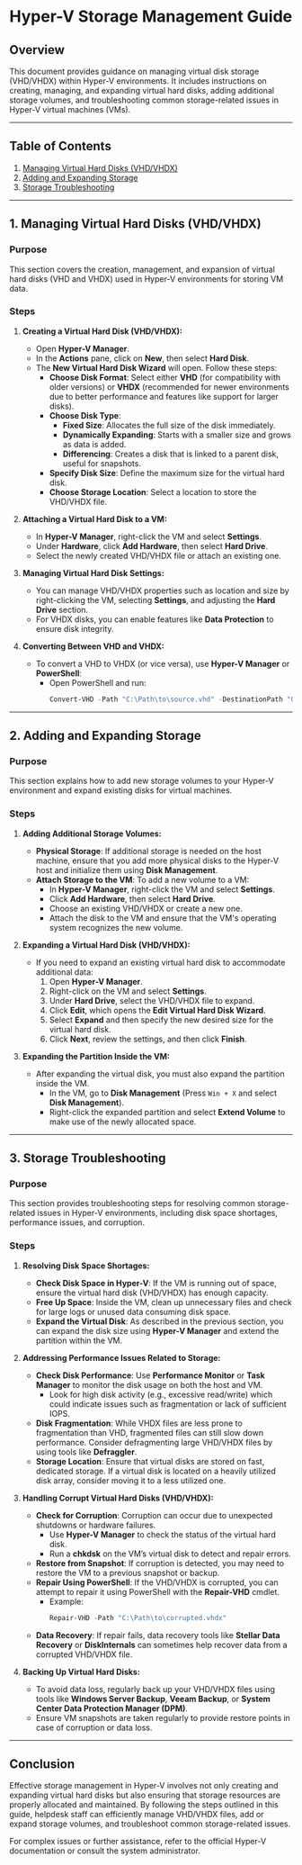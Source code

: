 # Hyper-V Storage Management Guide

## Overview
This document provides guidance on managing virtual disk storage (VHD/VHDX) within Hyper-V environments. It includes instructions on creating, managing, and expanding virtual hard disks, adding additional storage volumes, and troubleshooting common storage-related issues in Hyper-V virtual machines (VMs).

---

## Table of Contents
1. [Managing Virtual Hard Disks (VHD/VHDX)](#1-managing-virtual-hard-disks-vhdvhdx)
2. [Adding and Expanding Storage](#2-adding-and-expanding-storage)
3. [Storage Troubleshooting](#3-storage-troubleshooting)

---

## 1. Managing Virtual Hard Disks (VHD/VHDX)

### Purpose
This section covers the creation, management, and expansion of virtual hard disks (VHD and VHDX) used in Hyper-V environments for storing VM data.

### Steps

1. **Creating a Virtual Hard Disk (VHD/VHDX):**
   - Open **Hyper-V Manager**.
   - In the **Actions** pane, click on **New**, then select **Hard Disk**.
   - The **New Virtual Hard Disk Wizard** will open. Follow these steps:
     - **Choose Disk Format**: Select either **VHD** (for compatibility with older versions) or **VHDX** (recommended for newer environments due to better performance and features like support for larger disks).
     - **Choose Disk Type**:
       - **Fixed Size**: Allocates the full size of the disk immediately.
       - **Dynamically Expanding**: Starts with a smaller size and grows as data is added.
       - **Differencing**: Creates a disk that is linked to a parent disk, useful for snapshots.
     - **Specify Disk Size**: Define the maximum size for the virtual hard disk.
     - **Choose Storage Location**: Select a location to store the VHD/VHDX file.

2. **Attaching a Virtual Hard Disk to a VM:**
   - In **Hyper-V Manager**, right-click the VM and select **Settings**.
   - Under **Hardware**, click **Add Hardware**, then select **Hard Drive**.
   - Select the newly created VHD/VHDX file or attach an existing one.

3. **Managing Virtual Hard Disk Settings:**
   - You can manage VHD/VHDX properties such as location and size by right-clicking the VM, selecting **Settings**, and adjusting the **Hard Drive** section.
   - For VHDX disks, you can enable features like **Data Protection** to ensure disk integrity.

4. **Converting Between VHD and VHDX:**
   - To convert a VHD to VHDX (or vice versa), use **Hyper-V Manager** or **PowerShell**:
     - Open PowerShell and run:
       ```powershell
       Convert-VHD -Path "C:\Path\to\source.vhd" -DestinationPath "C:\Path\to\destination.vhdx"
       ```

---

## 2. Adding and Expanding Storage

### Purpose
This section explains how to add new storage volumes to your Hyper-V environment and expand existing disks for virtual machines.

### Steps

1. **Adding Additional Storage Volumes:**
   - **Physical Storage**: If additional storage is needed on the host machine, ensure that you add more physical disks to the Hyper-V host and initialize them using **Disk Management**.
   - **Attach Storage to the VM**: To add a new volume to a VM:
     - In **Hyper-V Manager**, right-click the VM and select **Settings**.
     - Click **Add Hardware**, then select **Hard Drive**.
     - Choose an existing VHD/VHDX or create a new one.
     - Attach the disk to the VM and ensure that the VM's operating system recognizes the new volume.

2. **Expanding a Virtual Hard Disk (VHD/VHDX):**
   - If you need to expand an existing virtual hard disk to accommodate additional data:
     1. Open **Hyper-V Manager**.
     2. Right-click on the VM and select **Settings**.
     3. Under **Hard Drive**, select the VHD/VHDX file to expand.
     4. Click **Edit**, which opens the **Edit Virtual Hard Disk Wizard**.
     5. Select **Expand** and then specify the new desired size for the virtual hard disk.
     6. Click **Next**, review the settings, and then click **Finish**.

3. **Expanding the Partition Inside the VM:**
   - After expanding the virtual disk, you must also expand the partition inside the VM.
     - In the VM, go to **Disk Management** (Press `Win + X` and select **Disk Management**).
     - Right-click the expanded partition and select **Extend Volume** to make use of the newly allocated space.

---

## 3. Storage Troubleshooting

### Purpose
This section provides troubleshooting steps for resolving common storage-related issues in Hyper-V environments, including disk space shortages, performance issues, and corruption.

### Steps

1. **Resolving Disk Space Shortages:**
   - **Check Disk Space in Hyper-V**: If the VM is running out of space, ensure the virtual hard disk (VHD/VHDX) has enough capacity.
   - **Free Up Space**: Inside the VM, clean up unnecessary files and check for large logs or unused data consuming disk space.
   - **Expand the Virtual Disk**: As described in the previous section, you can expand the disk size using **Hyper-V Manager** and extend the partition within the VM.

2. **Addressing Performance Issues Related to Storage:**
   - **Check Disk Performance**: Use **Performance Monitor** or **Task Manager** to monitor the disk usage on both the host and VM.
     - Look for high disk activity (e.g., excessive read/write) which could indicate issues such as fragmentation or lack of sufficient IOPS.
   - **Disk Fragmentation**: While VHDX files are less prone to fragmentation than VHD, fragmented files can still slow down performance. Consider defragmenting large VHD/VHDX files by using tools like **Defraggler**.
   - **Storage Location**: Ensure that virtual disks are stored on fast, dedicated storage. If a virtual disk is located on a heavily utilized disk array, consider moving it to a less utilized one.

3. **Handling Corrupt Virtual Hard Disks (VHD/VHDX):**
   - **Check for Corruption**: Corruption can occur due to unexpected shutdowns or hardware failures.
     - Use **Hyper-V Manager** to check the status of the virtual hard disk.
     - Run a **chkdsk** on the VM’s virtual disk to detect and repair errors.
   - **Restore from Snapshot**: If corruption is detected, you may need to restore the VM to a previous snapshot or backup.
   - **Repair Using PowerShell**: If the VHD/VHDX is corrupted, you can attempt to repair it using PowerShell with the **Repair-VHD** cmdlet.
     - Example:
       ```powershell
       Repair-VHD -Path "C:\Path\to\corrupted.vhdx"
       ```
   - **Data Recovery**: If repair fails, data recovery tools like **Stellar Data Recovery** or **DiskInternals** can sometimes help recover data from a corrupted VHD/VHDX file.

4. **Backing Up Virtual Hard Disks:**
   - To avoid data loss, regularly back up your VHD/VHDX files using tools like **Windows Server Backup**, **Veeam Backup**, or **System Center Data Protection Manager (DPM)**.
   - Ensure VM snapshots are taken regularly to provide restore points in case of corruption or data loss.

---

## Conclusion

Effective storage management in Hyper-V involves not only creating and expanding virtual hard disks but also ensuring that storage resources are properly allocated and maintained. By following the steps outlined in this guide, helpdesk staff can efficiently manage VHD/VHDX files, add or expand storage volumes, and troubleshoot common storage-related issues.

For complex issues or further assistance, refer to the official Hyper-V documentation or consult the system administrator.
